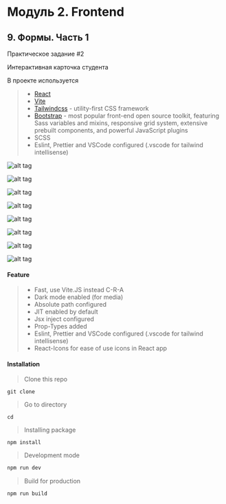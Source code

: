 # Модуль 2. Frontend
## 9. Формы. Часть 1

Практическое задание #2

Интерактивная карточка студента

В проекте используется

> * [React](https://ru.reactjs.org/)
> * [Vite](https://vitejs.dev/)
> * [Tailwindcss](https://tailwindcss.com/) - utility-first CSS framework
> * [Bootstrap](https://getbootstrap.com/) - most popular front-end open source toolkit, featuring Sass variables and mixins, responsive grid system, extensive prebuilt components, and powerful JavaScript plugins  
> * SCSS
> * Eslint, Prettier and VSCode configured (.vscode for tailwind intellisense)

![alt tag](https://github.com/egolegegit/interactive-student-card/blob/main/screenshort/Screenshot%202021-10-14%20071701.jpg)

![alt tag](https://github.com/egolegegit/interactive-student-card/blob/main/screenshort/Screenshot%202021-10-14%20071751.jpg 'Dark theme')

![alt tag](https://github.com/egolegegit/interactive-student-card/blob/main/screenshort/Screenshot%202021-10-14%20071815.jpg)

![alt tag](https://github.com/egolegegit/interactive-student-card/blob/main/screenshort/Screenshot%202021-10-14%20071845.jpg)

![alt tag](https://github.com/egolegegit/interactive-student-card/blob/main/screenshort/Screenshot%202021-10-14%20071903.jpg)

![alt tag](https://github.com/egolegegit/interactive-student-card/blob/main/screenshort/Screenshot%202021-10-14%20071919.jpg)

![alt tag](https://github.com/egolegegit/interactive-student-card/blob/main/screenshort/Screenshot%202021-10-14%20071941.jpg)

![alt tag](https://github.com/egolegegit/interactive-student-card/blob/main/screenshort/Screenshot%202021-10-14%20072006.jpg)



#### Feature

> - Fast, use Vite.JS instead C-R-A
> - Dark mode enabled (for media)
> - Absolute path configured
> - JIT enabled by default
> - Jsx inject configured
> - Prop-Types added
> - Eslint, Prettier and VSCode configured (.vscode for tailwind intellisense)
> - React-Icons for ease of use icons in React app

#### Installation

> Clone this repo

```
git clone 
```

> Go to directory

```
cd 
```

> Installing package

```
npm install
```

> Development mode

```bash
npm run dev
```

> Build for production

```bash
npm run build
```

